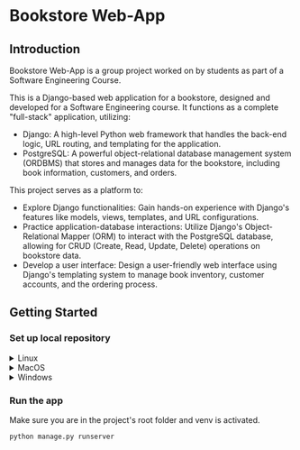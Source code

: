 # Bookstore Web-App

## Introduction

Bookstore Web-App is a group project worked on by students as part of a Software
Engineering Course.

This is a Django-based web application for a bookstore, designed and developed
for a Software Engineering course. It functions as a complete "full-stack"
application, utilizing:

- Django: A high-level Python web framework that handles the back-end logic, URL
  routing, and templating for the application.
- PostgreSQL: A powerful object-relational database management system (ORDBMS)
  that stores and manages data for the bookstore, including book information,
  customers, and orders.

This project serves as a platform to:

- Explore Django functionalities: Gain hands-on experience with Django's
  features like models, views, templates, and URL configurations.
- Practice application-database interactions: Utilize Django's Object-Relational
  Mapper (ORM) to interact with the PostgreSQL database, allowing for CRUD
  (Create, Read, Update, Delete) operations on bookstore data.
- Develop a user interface: Design a user-friendly web interface using Django's
  templating system to manage book inventory, customer accounts, and the
  ordering process.

## Getting Started

### Set up local repository

<details><summary> Linux </summary>

**Requires** `curl`

If you're using fish, switch to bash first (by running `bash`).

```sh
sh -c "$(curl -sS https://raw.githubusercontent.com/cdf144/bookstore-web-app/main/scripts/install.sh)"
```

</details>

<details><summary> MacOS </summary>

Download
[install.sh](https://raw.githubusercontent.com/cdf144/bookstore-web-app/main/scripts/install.sh),
then run it

```sh
./install.sh
```

</details>

<details><summary> Windows </summary>

Download
[install.ps1](https://raw.githubusercontent.com/cdf144/bookstore-web-app/main/scripts/install.ps1),
then run it.

```sh
./install.ps1
```

> **Note**
> 
> If you get an error that says something along the lines of "the script cannot
> be loaded because the execution of scripts...", your Execution Policy is not
> setup properly. To resolve this, run Windows PowerShell **as Administrator**,
> then run this command:
>
> ```
> set-executionpolicy Unrestricted
> ```
>
> Note that after running this command, there is a risk of malicious scripts
> being run on your machine. If you want a "safer" Execution Policy, set it to
> `RemoteSigned` instead. More information
> [here](https://learn.microsoft.com/en-us/powershell/module/microsoft.powershell.core/about/about_execution_policies?view=powershell-7.4).

</details>

### Run the app

Make sure you are in the project's root folder and venv is activated.

```sh
python manage.py runserver
```
